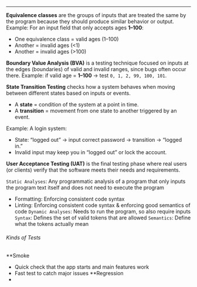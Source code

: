 ***
**Equivalence classes** are the groups of inputs that are treated the same by the program because they should produce similar behavior or output.
Example: For an input field that only accepts ages **1–100**:

- One equivalence class = valid ages (1–100)
- Another = invalid ages (<1)
- Another = invalid ages (>100)

**Boundary Value Analysis (BVA)** is a testing technique focused on inputs at the edges (boundaries) of valid and invalid ranges, since bugs often occur there.
Example: if valid age = **1–100** → test `0, 1, 2, 99, 100, 101`.

**State Transition Testing** checks how a system behaves when moving between different states based on inputs or events.
- A **state** = condition of the system at a point in time.
- A **transition** = movement from one state to another triggered by an event.
    
Example: A login system:
- State: “logged out” → input correct password → transition → “logged in.”
- Invalid input may keep you in “logged out” or lock the account.

**User Acceptance Testing (UAT)** is the final testing phase where real users (or clients) verify that the software meets their needs and requirements.

`Static Analyses`: Any programmatic analysis of a program that only inputs the program text itself and does not need to execute the program
* Formatting: Enforcing consistent code syntax
* Linting: Enforcing consistent code syntax & enforcing good semantics of code
`Dynamic Analyses`: Needs to run the program, so also require inputs
`Syntax`: Defines the set of valid tokens that are allowed
`Semantics`: Define what the tokens actually mean

###### Kinds of Tests
**Smoke
* Quick check that the app starts and main features work
* Fast test to catch major issues
**Regression
* 